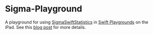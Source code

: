 # Sigma-Playground

A playground for using [SigmaSwiftStatistics](https://github.com/evgenyneu/SigmaSwiftStatistics) in [Swift Playgrounds](http://www.apple.com/swift/playgrounds/) on the iPad.  See this [blog post](http://markalldritt.com/?p=1184) for more details.




